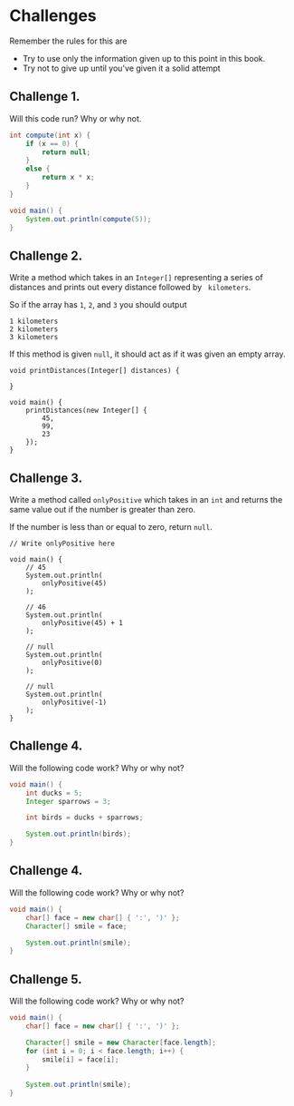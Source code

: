# Challenges


Remember the rules for this are

- Try to use only the information given up to this point in this book.
- Try not to give up until you've given it a solid attempt


## Challenge 1.

Will this code run? Why or why not.

```java
int compute(int x) {
    if (x == 0) {
        return null;
    }
    else {
        return x * x;
    }
}

void main() {
    System.out.println(compute(5));
}
```

## Challenge 2.

Write a method which takes in an `Integer[]` representing
a series of distances and prints out every distance
followed by ` kilometers`.

So if the array has `1`, `2`, and `3` you should output

```
1 kilometers
2 kilometers
3 kilometers
```

If this method is given `null`, it should act as if it
was given an empty array.


```java,editable
void printDistances(Integer[] distances) {

}

void main() {
    printDistances(new Integer[] {
        45,
        99,
        23
    });
}
```

## Challenge 3.

Write a method called `onlyPositive` which takes in an `int` and returns
the same value out if the number is greater than zero.

If the number is less than or equal to zero, return `null`.

```java,editable
// Write onlyPositive here

void main() {
    // 45
    System.out.println(
        onlyPositive(45)
    );

    // 46
    System.out.println(
        onlyPositive(45) + 1
    );

    // null
    System.out.println(
        onlyPositive(0)
    );

    // null
    System.out.println(
        onlyPositive(-1)
    );
}
```

## Challenge 4.

Will the following code work? Why or why not?

```java
void main() {
    int ducks = 5;
    Integer sparrows = 3;

    int birds = ducks + sparrows;

    System.out.println(birds);
}
```

## Challenge 4.

Will the following code work? Why or why not?

```java
void main() {
    char[] face = new char[] { ':', ')' };
    Character[] smile = face;

    System.out.println(smile);
}
```

## Challenge 5.

Will the following code work? Why or why not?

```java
void main() {
    char[] face = new char[] { ':', ')' };

    Character[] smile = new Character[face.length];
    for (int i = 0; i < face.length; i++) {
        smile[i] = face[i];
    }
    
    System.out.println(smile);
}
```